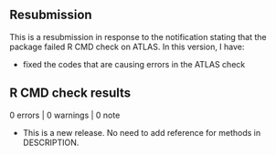 ## Resubmission

This is a resubmission in response to the notification stating that the package failed R CMD check on ATLAS. In this version, I have:

* fixed the codes that are causing errors in the ATLAS check

## R CMD check results

0 errors | 0 warnings | 0 note

* This is a new release. No need to add reference for methods in DESCRIPTION.
